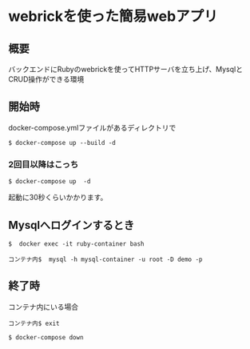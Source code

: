 # webrickを使った簡易webアプリ

## 概要
バックエンドにRubyのwebrickを使ってHTTPサーバを立ち上げ、MysqlとCRUD操作ができる環境

## 開始時
docker-compose.ymlファイルがあるディレクトリで
```shell
$ docker-compose up --build -d
```

### 2回目以降はこっち
```shell
$ docker-compose up  -d
```

起動に30秒くらいかかります。


## Mysqlへログインするとき
```shell
$  docker exec -it ruby-container bash
```
```shell
コンテナ内$  mysql -h mysql-container -u root -D demo -p
```


## 終了時

コンテナ内にいる場合
```shell
コンテナ内$ exit
```

```shell
$ docker-compose down
```
